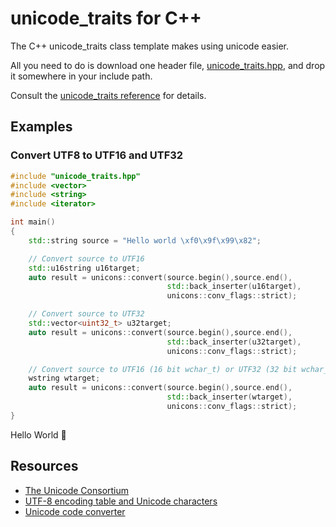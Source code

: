 # unicode_traits for C++

The C++ unicode_traits class template makes using unicode easier. 

All you need to do is download one header file, [unicode_traits.hpp](https://raw.githubusercontent.com/danielaparker/unicode_traits/master/src/unicode_traits.hpp), and drop it somewhere in your include path.

Consult the [unicode_traits reference](https://github.com/danielaparker/unicode_traits/wiki) for details.

## Examples

### Convert UTF8 to UTF16 and UTF32

```c++
#include "unicode_traits.hpp"
#include <vector>
#include <string>
#include <iterator>

int main()
{
    std::string source = "Hello world \xf0\x9f\x99\x82";  

    // Convert source to UTF16
    std::u16string u16target;
    auto result = unicons::convert(source.begin(),source.end(),
                                   std::back_inserter(u16target), 
                                   unicons::conv_flags::strict);

    // Convert source to UTF32
    std::vector<uint32_t> u32target;
    auto result = unicons::convert(source.begin(),source.end(),
                                   std::back_inserter(u32target), 
                                   unicons::conv_flags::strict);

    // Convert source to UTF16 (16 bit wchar_t) or UTF32 (32 bit wchar_t)
    wstring wtarget;
    auto result = unicons::convert(source.begin(),source.end(),
                                   std::back_inserter(wtarget), 
                                   unicons::conv_flags::strict);
}
```
Hello World &#128578;

## Resources

- [The Unicode Consortium](http://unicode.org/)
- [UTF-8 encoding table and Unicode characters](http://www.utf8-chartable.de/unicode-utf8-table.pl)
- [Unicode code converter](https://r12a.github.io/apps/conversion/)






